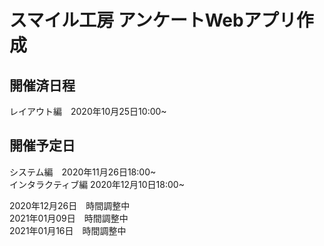 # スマイル工房 アンケートWebアプリ作成

## 開催済日程  
レイアウト編　2020年10月25日10:00~  

## 開催予定日
システム編　2020年11月26日18:00~  
インタラクティブ編 2020年12月10日18:00~  

2020年12月26日　時間調整中  
2021年01月09日　時間調整中  
2021年01月16日　時間調整中  


　
